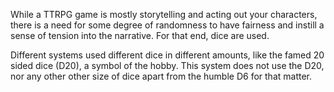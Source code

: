 While a TTRPG game is mostly storytelling and acting out your characters, there is a need for some degree of randomness to have fairness and instill a sense of tension into the narrative. For that end, dice are used.

Different systems used different dice in different amounts, like the famed 20 sided dice (D20), a symbol of the hobby. This system does not use the D20, nor any other other size of dice apart from the humble D6 for that matter.